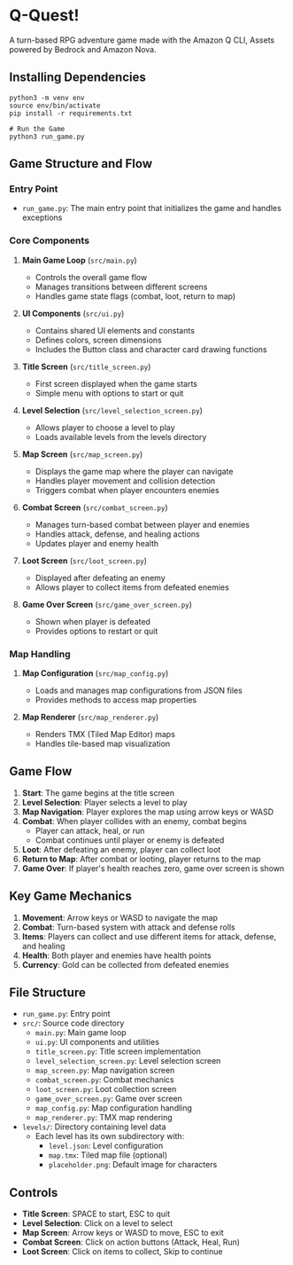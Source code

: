 # Q-Quest!

A turn-based RPG adventure game made with the Amazon Q CLI, Assets powered by Bedrock and Amazon Nova.

## Installing Dependencies

```
python3 -m venv env
source env/bin/activate
pip install -r requirements.txt

# Run the Game
python3 run_game.py
```

## Game Structure and Flow

### Entry Point
- `run_game.py`: The main entry point that initializes the game and handles exceptions

### Core Components

1. **Main Game Loop** (`src/main.py`)
   - Controls the overall game flow
   - Manages transitions between different screens
   - Handles game state flags (combat, loot, return to map)

2. **UI Components** (`src/ui.py`)
   - Contains shared UI elements and constants
   - Defines colors, screen dimensions
   - Includes the Button class and character card drawing functions

3. **Title Screen** (`src/title_screen.py`)
   - First screen displayed when the game starts
   - Simple menu with options to start or quit

4. **Level Selection** (`src/level_selection_screen.py`)
   - Allows player to choose a level to play
   - Loads available levels from the levels directory

5. **Map Screen** (`src/map_screen.py`)
   - Displays the game map where the player can navigate
   - Handles player movement and collision detection
   - Triggers combat when player encounters enemies

6. **Combat Screen** (`src/combat_screen.py`)
   - Manages turn-based combat between player and enemies
   - Handles attack, defense, and healing actions
   - Updates player and enemy health

7. **Loot Screen** (`src/loot_screen.py`)
   - Displayed after defeating an enemy
   - Allows player to collect items from defeated enemies

8. **Game Over Screen** (`src/game_over_screen.py`)
   - Shown when player is defeated
   - Provides options to restart or quit

### Map Handling

1. **Map Configuration** (`src/map_config.py`)
   - Loads and manages map configurations from JSON files
   - Provides methods to access map properties

2. **Map Renderer** (`src/map_renderer.py`)
   - Renders TMX (Tiled Map Editor) maps
   - Handles tile-based map visualization

## Game Flow

1. **Start**: The game begins at the title screen
2. **Level Selection**: Player selects a level to play
3. **Map Navigation**: Player explores the map using arrow keys or WASD
4. **Combat**: When player collides with an enemy, combat begins
   - Player can attack, heal, or run
   - Combat continues until player or enemy is defeated
5. **Loot**: After defeating an enemy, player can collect loot
6. **Return to Map**: After combat or looting, player returns to the map
7. **Game Over**: If player's health reaches zero, game over screen is shown

## Key Game Mechanics

1. **Movement**: Arrow keys or WASD to navigate the map
2. **Combat**: Turn-based system with attack and defense rolls
3. **Items**: Players can collect and use different items for attack, defense, and healing
4. **Health**: Both player and enemies have health points
5. **Currency**: Gold can be collected from defeated enemies

## File Structure

- `run_game.py`: Entry point
- `src/`: Source code directory
  - `main.py`: Main game loop
  - `ui.py`: UI components and utilities
  - `title_screen.py`: Title screen implementation
  - `level_selection_screen.py`: Level selection screen
  - `map_screen.py`: Map navigation screen
  - `combat_screen.py`: Combat mechanics
  - `loot_screen.py`: Loot collection screen
  - `game_over_screen.py`: Game over screen
  - `map_config.py`: Map configuration handling
  - `map_renderer.py`: TMX map rendering
- `levels/`: Directory containing level data
  - Each level has its own subdirectory with:
    - `level.json`: Level configuration
    - `map.tmx`: Tiled map file (optional)
    - `placeholder.png`: Default image for characters

## Controls

- **Title Screen**: SPACE to start, ESC to quit
- **Level Selection**: Click on a level to select
- **Map Screen**: Arrow keys or WASD to move, ESC to exit
- **Combat Screen**: Click on action buttons (Attack, Heal, Run)
- **Loot Screen**: Click on items to collect, Skip to continue
